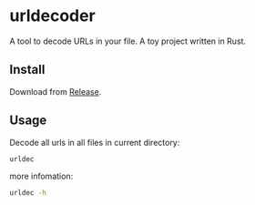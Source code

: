 # urldecoder

A tool to decode URLs in your file. A toy project written in Rust.

## Install

Download from [Release](https://github.com/lxl66566/urldecoder/releases).

## Usage

Decode all urls in all files in current directory:

```sh
urldec
```

more infomation:

```sh
urldec -h
```
